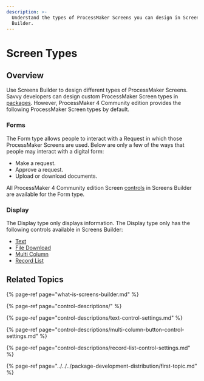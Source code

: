 ```yaml
---
description: >-
  Understand the types of ProcessMaker Screens you can design in Screens
  Builder.
---
```


# Screen Types

## Overview

Use Screens Builder to design different types of ProcessMaker Screens. Savvy developers can design custom ProcessMaker Screen types in [packages](../../../package-development-distribution/first-topic.md). However, ProcessMaker 4 Community edition provides the following ProcessMaker Screen types by default.

### Forms

The Form type allows people to interact with a Request in which those ProcessMaker Screens are used. Below are only a few of the ways that people may interact with a digital form:

* Make a request.
* Approve a request.
* Upload or download documents.

All ProcessMaker 4 Community edition Screen [controls](control-descriptions/) in Screens Builder are available for the Form type.

### Display

The Display type only displays information. The Display type only has the following controls available in Screens Builder:

* [Text](control-descriptions/textarea-control-settings.md)
* [File Download](control-descriptions/file-download-control-settings.md)
* [Multi Column](control-descriptions/multi-column-button-control-settings.md)
* [Record List](control-descriptions/record-list-control-settings.md)

## Related Topics

{% page-ref page="what-is-screens-builder.md" %}

{% page-ref page="control-descriptions/" %}

{% page-ref page="control-descriptions/text-control-settings.md" %}

{% page-ref page="control-descriptions/multi-column-button-control-settings.md" %}

{% page-ref page="control-descriptions/record-list-control-settings.md" %}

{% page-ref page="../../../package-development-distribution/first-topic.md" %}

